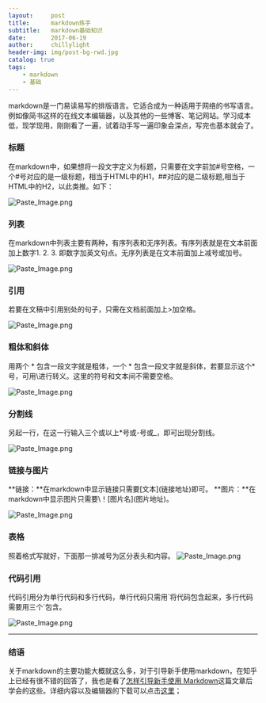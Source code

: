 ```yaml
---
layout:     post
title:      markdown练手
subtitle:   markdown基础知识
date:       2017-06-19
author:     chillylight
header-img: img/post-bg-rwd.jpg
catalog: true
tags:
    - markdown
    - 基础
---
```


markdown是一门易读易写的排版语言。它适合成为一种适用于网络的书写语言。例如像简书这样的在线文本编辑器，以及其他的一些博客、笔记网站。学习成本低，现学现用，刚刚看了一遍，试着动手写一遍印象会深点，写完也基本就会了。
### 标题
在markdown中，如果想将一段文字定义为标题，只需要在文字前加#号空格，一个#号对应的是一级标题，相当于HTML中的H1，##对应的是二级标题,相当于HTML中的H2，以此类推。如下：

![Paste_Image.png](http://upload-images.jianshu.io/upload_images/6519497-ed5fe1b963468602.png?imageMogr2/auto-orient/strip%7CimageView2/2/w/1240)
### 列表
在markdown中列表主要有两种，有序列表和无序列表。有序列表就是在文本前面加上数字1. 2. 3. 即数字加英文句点。无序列表是在文本前面加上减号或加号。

![Paste_Image.png](http://upload-images.jianshu.io/upload_images/6519497-c9c3d1177f89cafa.png?imageMogr2/auto-orient/strip%7CimageView2/2/w/1240)

### 引用
若要在文稿中引用别处的句子，只需在文档前面加上>加空格。

![Paste_Image.png](http://upload-images.jianshu.io/upload_images/6519497-32067a5304108f5d.png?imageMogr2/auto-orient/strip%7CimageView2/2/w/1240)

### 粗体和斜体
用两个 \* 包含一段文字就是粗体，一个 \* 包含一段文字就是斜体，若要显示这个\*号，可用\进行转义。这里的符号和文本间不需要空格。

![Paste_Image.png](http://upload-images.jianshu.io/upload_images/6519497-5822b58d907f2c2d.png?imageMogr2/auto-orient/strip%7CimageView2/2/w/1240)

### 分割线
另起一行，在这一行输入三个或以上\*号或\-号或\_，即可出现分割线。

![Paste_Image.png](http://upload-images.jianshu.io/upload_images/6519497-e172eb57a1f1ee70.png?imageMogr2/auto-orient/strip%7CimageView2/2/w/1240)

### 链接与图片
**链接：**在markdown中显示链接只需要\[文本\]\(链接地址\)即可。
**图片：**在markdown中显示图片只需要\！\[图片名\]\(图片地址\)。

![Paste_Image.png](http://upload-images.jianshu.io/upload_images/6519497-1474de9b3f9d7a2b.png?imageMogr2/auto-orient/strip%7CimageView2/2/w/1240)

### 表格
照着格式写就好，下面那一排减号为区分表头和内容。
![Paste_Image.png](http://upload-images.jianshu.io/upload_images/6519497-ce2e44ed0ee54271.png?imageMogr2/auto-orient/strip%7CimageView2/2/w/1240)

### 代码引用
代码引用分为单行代码和多行代码，单行代码只需用\`将代码包含起来，多行代码需要用三个\`包含。

![Paste_Image.png](http://upload-images.jianshu.io/upload_images/6519497-cde202ee6a5f2e8d.png?imageMogr2/auto-orient/strip%7CimageView2/2/w/1240)

***
### 结语
关于markdown的主要功能大概就这么多，对于引导新手使用markdown，在知乎上已经有很不错的回答了，我也是看了[怎样引导新手使用 Markdown](https://www.zhihu.com/question/20409634)这篇文章后学会的这些。详细内容以及编辑器的下载可以点击[这里](http://wowubuntu.com/markdown/index.html)；